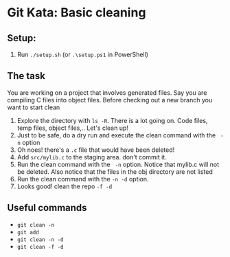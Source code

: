 # Git Kata: Basic cleaning

## Setup:

1. Run `./setup.sh` (or `.\setup.ps1` in PowerShell)

## The task
You are working on a project that involves generated files.  Say you are compiling C files into object files. Before checking out a new branch you want to start clean

1. Explore the directory with `ls -R`. There is a lot going on.  Code files, temp files, object files,..  Let's clean up!
1. Just to be safe, do a dry run and execute the clean command with the ` -n` option
1. Oh noes!  there's a `.c` file that would have been deleted!
1. Add `src/mylib.c` to the staging area. don't commit it.
1. Run the clean command with the ` -n` option. Notice that mylib.c will not be deleted. Also notice that the files in the obj directory are not listed
1. Run the clean command with the ` -n -d ` option.
1. Looks good! clean the repo ` -f -d `

## Useful commands
- `git clean -n`
- `git add`
- `git clean -n -d`
- `git clean -f -d`
